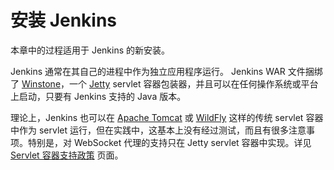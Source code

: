 # 安装 Jenkins

本章中的过程适用于 Jenkins 的新安装。

Jenkins 通常在其自己的进程中作为独立应用程序运行。 Jenkins WAR 文件捆绑了 [Winstone](https://github.com/jenkinsci/winstone)，一个 [Jetty](https://www.eclipse.org/jetty/) servlet 容器包装器，并且可以在任何操作系统或平台上启动，只要有 Jenkins 支持的 Java 版本。

理论上，Jenkins 也可以在 [Apache Tomcat](https://tomcat.apache.org/) 或 [WildFly](https://www.wildfly.org/) 这样的传统 servlet 容器中作为 servlet 运行，但在实践中，这基本上没有经过测试，而且有很多注意事项。特别是，对 WebSocket 代理的支持只在 Jetty servlet 容器中实现。详见 [Servlet 容器支持政策](https://www.jenkins.io/doc/administration/requirements/servlet-containers) 页面。
